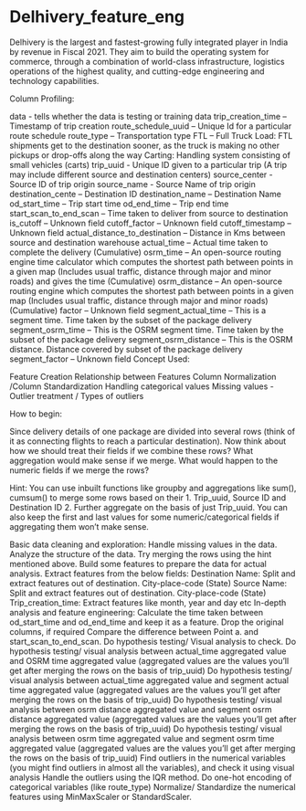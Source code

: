 # Delhivery_feature_eng
Delhivery is the largest and fastest-growing fully integrated player in India by revenue in Fiscal 2021. They aim to build the operating system for commerce, through a combination of world-class infrastructure, logistics operations of the highest quality, and cutting-edge engineering and technology capabilities.


Column Profiling:

data - tells whether the data is testing or training data
trip_creation_time – Timestamp of trip creation
route_schedule_uuid – Unique Id for a particular route schedule
route_type – Transportation type
FTL – Full Truck Load: FTL shipments get to the destination sooner, as the truck is making no other pickups or drop-offs along the way
Carting: Handling system consisting of small vehicles (carts)
trip_uuid - Unique ID given to a particular trip (A trip may include different source and destination centers)
source_center - Source ID of trip origin
source_name - Source Name of trip origin
destination_cente – Destination ID
destination_name – Destination Name
od_start_time – Trip start time
od_end_time – Trip end time
start_scan_to_end_scan – Time taken to deliver from source to destination
is_cutoff – Unknown field
cutoff_factor – Unknown field
cutoff_timestamp – Unknown field
actual_distance_to_destination – Distance in Kms between source and destination warehouse
actual_time – Actual time taken to complete the delivery (Cumulative)
osrm_time – An open-source routing engine time calculator which computes the shortest path between points in a given map (Includes usual traffic, distance through major and minor roads) and gives the time (Cumulative)
osrm_distance – An open-source routing engine which computes the shortest path between points in a given map (Includes usual traffic, distance through major and minor roads) (Cumulative)
factor – Unknown field
segment_actual_time – This is a segment time. Time taken by the subset of the package delivery
segment_osrm_time – This is the OSRM segment time. Time taken by the subset of the package delivery
segment_osrm_distance – This is the OSRM distance. Distance covered by subset of the package delivery
segment_factor – Unknown field
Concept Used:

Feature Creation
Relationship between Features
Column Normalization /Column Standardization
Handling categorical values
Missing values - Outlier treatment / Types of outliers


How to begin:

Since delivery details of one package are divided into several rows (think of it as connecting flights to reach a particular destination). Now think about how we should treat their fields if we combine these rows? What aggregation would make sense if we merge. What would happen to the numeric fields if we merge the rows?

Hint: You can use inbuilt functions like groupby and aggregations like sum(), cumsum() to merge some rows based on their 1. Trip_uuid, Source ID and Destination ID 2. Further aggregate on the basis of just Trip_uuid. You can also keep the first and last values for some numeric/categorical fields if aggregating them won’t make sense.

Basic data cleaning and exploration:
Handle missing values in the data.
Analyze the structure of the data.
Try merging the rows using the hint mentioned above.
Build some features to prepare the data for actual analysis. Extract features from the below fields:
Destination Name: Split and extract features out of destination. City-place-code (State)
Source Name: Split and extract features out of destination. City-place-code (State)
Trip_creation_time: Extract features like month, year and day etc
In-depth analysis and feature engineering:
Calculate the time taken between od_start_time and od_end_time and keep it as a feature. Drop the original columns, if required
Compare the difference between Point a. and start_scan_to_end_scan. Do hypothesis testing/ Visual analysis to check.
Do hypothesis testing/ visual analysis between actual_time aggregated value and OSRM time aggregated value (aggregated values are the values you’ll get after merging the rows on the basis of trip_uuid)
Do hypothesis testing/ visual analysis between actual_time aggregated value and segment actual time aggregated value (aggregated values are the values you’ll get after merging the rows on the basis of trip_uuid)
Do hypothesis testing/ visual analysis between osrm distance aggregated value and segment osrm distance aggregated value (aggregated values are the values you’ll get after merging the rows on the basis of trip_uuid)
Do hypothesis testing/ visual analysis between osrm time aggregated value and segment osrm time aggregated value (aggregated values are the values you’ll get after merging the rows on the basis of trip_uuid)
Find outliers in the numerical variables (you might find outliers in almost all the variables), and check it using visual analysis
Handle the outliers using the IQR method.
Do one-hot encoding of categorical variables (like route_type)
Normalize/ Standardize the numerical features using MinMaxScaler or StandardScaler.
